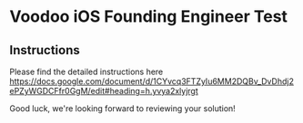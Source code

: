 # Voodoo iOS Founding Engineer Test

## Instructions

Please find the detailed instructions here
 https://docs.google.com/document/d/1CYvcq3FTZyIu6MM2DQBv_DvDhdj2ePZyWGDCFfr0GgM/edit#heading=h.yvya2xlyjrgt

Good luck, we're looking forward to reviewing your solution!
